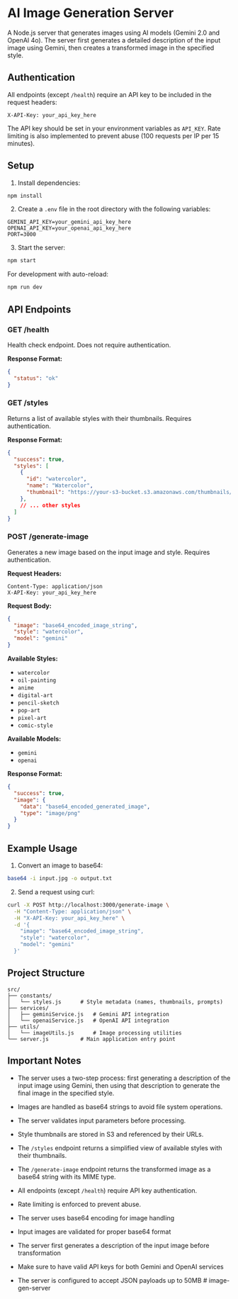 # AI Image Generation Server

A Node.js server that generates images using AI models (Gemini 2.0 and OpenAI 4o). The server first generates a detailed description of the input image using Gemini, then creates a transformed image in the specified style.

## Authentication
All endpoints (except `/health`) require an API key to be included in the request headers:
```
X-API-Key: your_api_key_here
```

The API key should be set in your environment variables as `API_KEY`. Rate limiting is also implemented to prevent abuse (100 requests per IP per 15 minutes).

## Setup

1. Install dependencies:
```bash
npm install
```

2. Create a `.env` file in the root directory with the following variables:
```
GEMINI_API_KEY=your_gemini_api_key_here
OPENAI_API_KEY=your_openai_api_key_here
PORT=3000
```

3. Start the server:
```bash
npm start
```

For development with auto-reload:
```bash
npm run dev
```

## API Endpoints

### GET /health
Health check endpoint. Does not require authentication.

**Response Format:**
```json
{
  "status": "ok"
}
```

### GET /styles
Returns a list of available styles with their thumbnails. Requires authentication.

**Response Format:**
```json
{
  "success": true,
  "styles": [
    {
      "id": "watercolor",
      "name": "Watercolor",
      "thumbnail": "https://your-s3-bucket.s3.amazonaws.com/thumbnails/watercolor.jpg"
    },
    // ... other styles
  ]
}
```

### POST /generate-image
Generates a new image based on the input image and style. Requires authentication.

**Request Headers:**
```
Content-Type: application/json
X-API-Key: your_api_key_here
```

**Request Body:**
```json
{
  "image": "base64_encoded_image_string",
  "style": "watercolor",
  "model": "gemini"
}
```

**Available Styles:**
- `watercolor`
- `oil-painting`
- `anime`
- `digital-art`
- `pencil-sketch`
- `pop-art`
- `pixel-art`
- `comic-style`

**Available Models:**
- `gemini`
- `openai`

**Response Format:**
```json
{
  "success": true,
  "image": {
    "data": "base64_encoded_generated_image",
    "type": "image/png"
  }
}
```

## Example Usage

1. Convert an image to base64:
```bash
base64 -i input.jpg -o output.txt
```

2. Send a request using curl:
```bash
curl -X POST http://localhost:3000/generate-image \
  -H "Content-Type: application/json" \
  -H "X-API-Key: your_api_key_here" \
  -d '{
    "image": "base64_encoded_image_string",
    "style": "watercolor",
    "model": "gemini"
  }'
```

## Project Structure

```
src/
├── constants/
│   └── styles.js      # Style metadata (names, thumbnails, prompts)
├── services/
│   ├── geminiService.js   # Gemini API integration
│   └── openaiService.js   # OpenAI API integration
├── utils/
│   └── imageUtils.js      # Image processing utilities
└── server.js          # Main application entry point
```

## Important Notes

- The server uses a two-step process: first generating a description of the input image using Gemini, then using that description to generate the final image in the specified style.
- Images are handled as base64 strings to avoid file system operations.
- The server validates input parameters before processing.
- Style thumbnails are stored in S3 and referenced by their URLs.
- The `/styles` endpoint returns a simplified view of available styles with their thumbnails.
- The `/generate-image` endpoint returns the transformed image as a base64 string with its MIME type.
- All endpoints (except `/health`) require API key authentication.
- Rate limiting is enforced to prevent abuse.

- The server uses base64 encoding for image handling
- Input images are validated for proper base64 format
- The server first generates a description of the input image before transformation
- Make sure to have valid API keys for both Gemini and OpenAI services
- The server is configured to accept JSON payloads up to 50MB # image-gen-server
